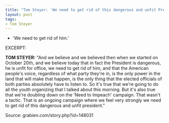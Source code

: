 ```yaml
---
title: "Tom Steyer: 'We need to get rid of this dangerous and unfit President'"
layout: post
tags:
- Tom Steyer
---
```


- 'We need to get rid of him.'

EXCERPT:

**TOM STEYER:** "And we believe and we believed then when we started on October 20th, and we believe today that in fact the President is dangerous, he is unfit for office, we need to get rid of him, and that the American people's voice, regardless of what party they're in, is the only power in the land that will make that happen, is the only thing that the elected officials of both parties absolutely have to listen to. So it's true that we're going to do all the youth organizing that I talked about this morning. But it's also true that we're doubling down on the 'Need to Impeach' campaign. That wasn't a tactic. That is an ongoing campaign where we feel very strongly we need to get rid of this dangerous and unfit president."

Source: grabien.com/story.php?id=148031
